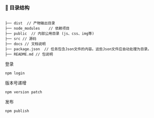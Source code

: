 ### 🎨 目录结构

```

├── dist  // 产物输出目录
├── node_modules 	// 依赖项目
├── public  // 内部公用目录 (js、css、img等)
├── src // 源码
├── docs // 文档说明
├── package.json  // 任务包含Json文件的内容。这些Json文件应自动处理为目录。
├── README.md // 包说明

```

登录
```
npm login
```

版本号递增
```
npm version patch
```

发布
```
npm publish
```
